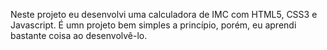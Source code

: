 Neste projeto eu desenvolvi uma calculadora de IMC com HTML5, CSS3 e Javascript. É umn projeto bem simples a princípio, porém, eu aprendi bastante coisa ao desenvolvê-lo. 